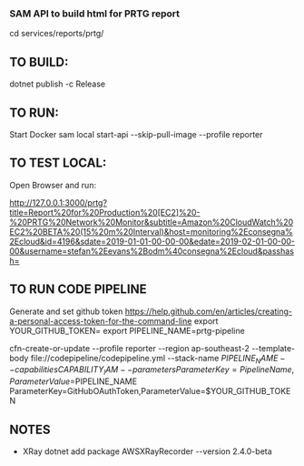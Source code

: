 
### SAM API to build html for PRTG report
cd services/reports/prtg/

## TO BUILD:

dotnet publish -c Release

## TO RUN:

Start Docker
sam local start-api --skip-pull-image --profile reporter

## TO TEST LOCAL:
Open Browser and run:

http://127.0.0.1:3000/prtg?title=Report%20for%20Production%20[EC2]%20-%20PRTG%20Network%20Monitor&subtitle=Amazon%20CloudWatch%20EC2%20BETA%20(15%20m%20Interval)&host=monitoring%2Econsegna%2Ecloud&id=4196&sdate=2019-01-01-00-00-00&edate=2019-02-01-00-00-00&username=stefan%2Eevans%2Bodm%40consegna%2Ecloud&passhash=

## TO RUN CODE PIPELINE
Generate and set github token
https://help.github.com/en/articles/creating-a-personal-access-token-for-the-command-line
export YOUR_GITHUB_TOKEN=
export PIPELINE_NAME=prtg-pipeline

cfn-create-or-update --profile reporter --region ap-southeast-2 --template-body file://codepipeline/codepipeline.yml --stack-name $PIPELINE_NAME --capabilities CAPABILITY_IAM --parameters ParameterKey=PipelineName,ParameterValue=$PIPELINE_NAME ParameterKey=GitHubOAuthToken,ParameterValue=$YOUR_GITHUB_TOKEN


## NOTES

* XRay
dotnet add package AWSXRayRecorder --version 2.4.0-beta